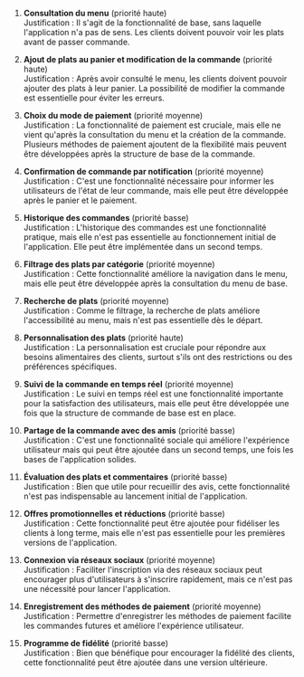 1. **Consultation du menu** (priorité haute)  
    Justification : Il s'agit de la fonctionnalité de base, sans laquelle l'application n'a pas de sens. Les clients doivent pouvoir voir les plats avant de passer commande.
    
2. **Ajout de plats au panier et modification de la commande** (priorité haute)  
    Justification : Après avoir consulté le menu, les clients doivent pouvoir ajouter des plats à leur panier. La possibilité de modifier la commande est essentielle pour éviter les erreurs.
    
3. **Choix du mode de paiement** (priorité moyenne)  
    Justification : La fonctionnalité de paiement est cruciale, mais elle ne vient qu'après la consultation du menu et la création de la commande. Plusieurs méthodes de paiement ajoutent de la flexibilité mais peuvent être développées après la structure de base de la commande.
    
4. **Confirmation de commande par notification** (priorité moyenne)  
    Justification : C'est une fonctionnalité nécessaire pour informer les utilisateurs de l'état de leur commande, mais elle peut être développée après le panier et le paiement.
    
5. **Historique des commandes** (priorité basse)  
    Justification : L'historique des commandes est une fonctionnalité pratique, mais elle n'est pas essentielle au fonctionnement initial de l'application. Elle peut être implémentée dans un second temps.
6. **Filtrage des plats par catégorie** (priorité moyenne)  
    Justification : Cette fonctionnalité améliore la navigation dans le menu, mais elle peut être développée après la consultation du menu de base.
    
7. **Recherche de plats** (priorité moyenne)  
    Justification : Comme le filtrage, la recherche de plats améliore l'accessibilité au menu, mais n'est pas essentielle dès le départ.
    
8. **Personnalisation des plats** (priorité haute)  
    Justification : La personnalisation est cruciale pour répondre aux besoins alimentaires des clients, surtout s'ils ont des restrictions ou des préférences spécifiques.
    
9. **Suivi de la commande en temps réel** (priorité moyenne)  
    Justification : Le suivi en temps réel est une fonctionnalité importante pour la satisfaction des utilisateurs, mais elle peut être développée une fois que la structure de commande de base est en place.
    
10. **Partage de la commande avec des amis** (priorité basse)  
    Justification : C'est une fonctionnalité sociale qui améliore l'expérience utilisateur mais qui peut être ajoutée dans un second temps, une fois les bases de l'application solides.
    
11. **Évaluation des plats et commentaires** (priorité basse)  
    Justification : Bien que utile pour recueillir des avis, cette fonctionnalité n'est pas indispensable au lancement initial de l'application.
    
12. **Offres promotionnelles et réductions** (priorité basse)  
    Justification : Cette fonctionnalité peut être ajoutée pour fidéliser les clients à long terme, mais elle n'est pas essentielle pour les premières versions de l'application.
    
13. **Connexion via réseaux sociaux** (priorité moyenne)  
    Justification : Faciliter l'inscription via des réseaux sociaux peut encourager plus d'utilisateurs à s'inscrire rapidement, mais ce n'est pas une nécessité pour lancer l'application.
    
14. **Enregistrement des méthodes de paiement** (priorité moyenne)  
    Justification : Permettre d'enregistrer les méthodes de paiement facilite les commandes futures et améliore l'expérience utilisateur.
    
15. **Programme de fidélité** (priorité basse)  
    Justification : Bien que bénéfique pour encourager la fidélité des clients, cette fonctionnalité peut être ajoutée dans une version ultérieure.